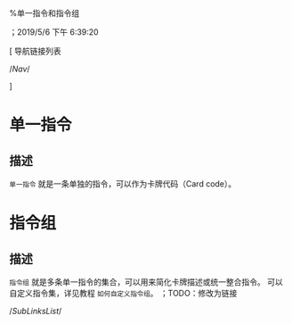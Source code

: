 
%单一指令和指令组

；2019/5/6 下午 6:39:20


[ 导航链接列表

/*Nav*/

]

# 单一指令
## 描述
`单一指令` 就是一条单独的指令，可以作为卡牌代码（Card code）。

# 指令组
## 描述
`指令组` 就是多条单一指令的集合，可以用来简化卡牌描述或统一整合指令。
可以自定义指令集，详见教程 `如何自定义指令组`。
；TODO：修改为链接







/*SubLinksList*/



